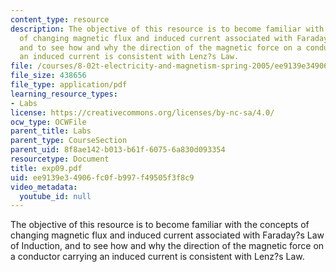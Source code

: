```yaml
---
content_type: resource
description: The objective of this resource is to become familiar with the concepts
  of changing magnetic flux and induced current associated with Faraday?s Law of Induction,
  and to see how and why the direction of the magnetic force on a conductor carrying
  an induced current is consistent with Lenz?s Law.
file: /courses/8-02t-electricity-and-magnetism-spring-2005/ee9139e34906fc0fb997f49505f3f8c9_exp09.pdf
file_size: 438656
file_type: application/pdf
learning_resource_types:
- Labs
license: https://creativecommons.org/licenses/by-nc-sa/4.0/
ocw_type: OCWFile
parent_title: Labs
parent_type: CourseSection
parent_uid: 8f8ae142-b013-b61f-6075-6a830d093354
resourcetype: Document
title: exp09.pdf
uid: ee9139e3-4906-fc0f-b997-f49505f3f8c9
video_metadata:
  youtube_id: null
---
```

The objective of this resource is to become familiar with the concepts of changing magnetic flux and induced current associated with Faraday?s Law of Induction, and to see how and why the direction of the magnetic force on a conductor carrying an induced current is consistent with Lenz?s Law.